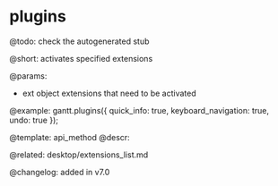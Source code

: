 plugins
=============


@todo:
	check the autogenerated stub

@short: activates specified extensions
	

@params:
- ext	object		extensions that need to be activated



@example:
gantt.plugins({
	quick_info: true,
    keyboard_navigation: true,
	undo: true
});

@template:	api_method
@descr:

@related: desktop/extensions_list.md


@changelog: added in v7.0

